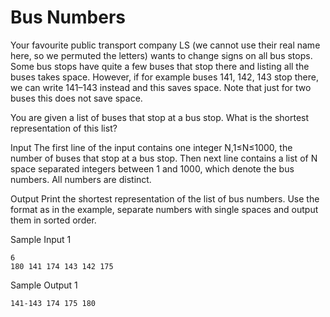 # Bus Numbers
Your favourite public transport company LS (we cannot use their real name here, so we permuted the letters) wants to change signs on all bus stops. Some bus stops have quite a few buses that stop there and listing all the buses takes space. However, if for example buses 141, 142, 143 stop there, we can write 141–143 instead and this saves space. Note that just for two buses this does not save space.

You are given a list of buses that stop at a bus stop. What is the shortest representation of this list?

Input
The first line of the input contains one integer N,1≤N≤1000, the number of buses that stop at a bus stop. Then next line contains a list of N space separated integers between 1 and 1000, which denote the bus numbers. All numbers are distinct.

Output
Print the shortest representation of the list of bus numbers. Use the format as in the example, separate numbers with single spaces and output them in sorted order.

Sample Input 1
```
6
180 141 174 143 142 175
```

Sample Output 1
```
141-143 174 175 180
```
